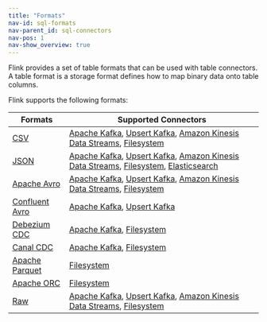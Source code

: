```yaml
---
title: "Formats"
nav-id: sql-formats
nav-parent_id: sql-connectors
nav-pos: 1
nav-show_overview: true
---
```

<!--
Licensed to the Apache Software Foundation (ASF) under one
or more contributor license agreements.  See the NOTICE file
distributed with this work for additional information
regarding copyright ownership.  The ASF licenses this file
to you under the Apache License, Version 2.0 (the
"License"); you may not use this file except in compliance
with the License.  You may obtain a copy of the License at

  http://www.apache.org/licenses/LICENSE-2.0

Unless required by applicable law or agreed to in writing,
software distributed under the License is distributed on an
"AS IS" BASIS, WITHOUT WARRANTIES OR CONDITIONS OF ANY
KIND, either express or implied.  See the License for the
specific language governing permissions and limitations
under the License.
-->

Flink provides a set of table formats that can be used with table connectors. A table format is a storage format defines how to map binary data onto table columns.

Flink supports the following formats:

<table class="table table-bordered">
    <thead>
      <tr>
        <th class="text-left">Formats</th>
        <th class="text-left">Supported Connectors</th>
      </tr>
    </thead>
    <tbody>
        <tr>
          <td><a href="{% link dev/table/connectors/formats/csv.md %}">CSV</a></td>
          <td><a href="{% link dev/table/connectors/kafka.md %}">Apache Kafka</a>,
          <a href="{% link dev/table/connectors/upsert-kafka.md %}">Upsert Kafka</a>,
          <a href="{% link dev/table/connectors/kinesis.md %}">Amazon Kinesis Data Streams</a>,
          <a href="{% link dev/table/connectors/filesystem.md %}">Filesystem</a></td>
        </tr>
        <tr>
         <td><a href="{% link dev/table/connectors/formats/json.md %}">JSON</a></td>
         <td><a href="{% link dev/table/connectors/kafka.md %}">Apache Kafka</a>,
          <a href="{% link dev/table/connectors/upsert-kafka.md %}">Upsert Kafka</a>,
          <a href="{% link dev/table/connectors/kinesis.md %}">Amazon Kinesis Data Streams</a>,
          <a href="{% link dev/table/connectors/filesystem.md %}">Filesystem</a>,
          <a href="{% link dev/table/connectors/elasticsearch.md %}">Elasticsearch</a></td>
        </tr>
        <tr>
          <td><a href="{% link dev/table/connectors/formats/avro.md %}">Apache Avro</a></td>
          <td><a href="{% link dev/table/connectors/kafka.md %}">Apache Kafka</a>,
           <a href="{% link dev/table/connectors/upsert-kafka.md %}">Upsert Kafka</a>,
           <a href="{% link dev/table/connectors/kinesis.md %}">Amazon Kinesis Data Streams</a>,
           <a href="{% link dev/table/connectors/filesystem.md %}">Filesystem</a></td>
        </tr>
        <tr>
          <td><a href="{% link dev/table/connectors/formats/avro-confluent.md %}">Confluent Avro</a></td>
          <td><a href="{% link dev/table/connectors/kafka.md %}">Apache Kafka</a>,
           <a href="{% link dev/table/connectors/upsert-kafka.md %}">Upsert Kafka</a></td>
        </tr>
        <tr>
         <td><a href="{% link dev/table/connectors/formats/debezium.md %}">Debezium CDC</a></td>
          <td><a href="{% link dev/table/connectors/kafka.md %}">Apache Kafka</a>,
           <a href="{% link dev/table/connectors/filesystem.md %}">Filesystem</a></td>
        </tr>
        <tr>
         <td><a href="{% link dev/table/connectors/formats/canal.md %}">Canal CDC</a></td>
          <td><a href="{% link dev/table/connectors/kafka.md %}">Apache Kafka</a>,
           <a href="{% link dev/table/connectors/filesystem.md %}">Filesystem</a></td>
        </tr>
        <tr>
         <td><a href="{% link dev/table/connectors/formats/parquet.md %}">Apache Parquet</a></td>
         <td><a href="{% link dev/table/connectors/filesystem.md %}">Filesystem</a></td>
        </tr>
        <tr>
         <td><a href="{% link dev/table/connectors/formats/orc.md %}">Apache ORC</a></td>
         <td><a href="{% link dev/table/connectors/filesystem.md %}">Filesystem</a></td>
        </tr>
        <tr>
        <td><a href="{% link dev/table/connectors/formats/raw.md %}">Raw</a></td>
        <td><a href="{% link dev/table/connectors/kafka.md %}">Apache Kafka</a>,
          <a href="{% link dev/table/connectors/upsert-kafka.md %}">Upsert Kafka</a>,
          <a href="{% link dev/table/connectors/kinesis.md %}">Amazon Kinesis Data Streams</a>,
          <a href="{% link dev/table/connectors/filesystem.md %}">Filesystem</a></td>
        </tr>
    </tbody>
</table>
